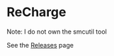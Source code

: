 # ReCharge

Note: I do not own the smcutil tool

See the [Releases](https://github.com/1ncend1ary/ReCharge/releases) page